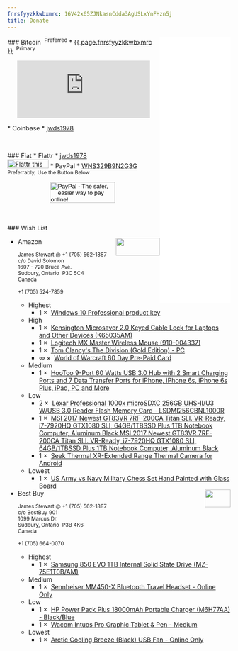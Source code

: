 ```yaml
---
fnrsfyyzkkwbxmrc: 16V42x65ZJNkasnCdda3AgUSLxYnFHzn5j
title: Donate
---
```


<iframe allowtransparency="true" data-aa="453848" height="600" scrolling="no" src="//ad.a-ads.com/453848?size=160x600" style="border: none; float: right; padding: 0; overflow: hidden;" width="160"></iframe>
### Bitcoin&nbsp; <sup>Preferred</sup>
* <a href="bitcoin:{{ page.fnrsfyyzkkwbxmrc }}" rel="me" target="_blank" title="Bitcoin Wallet">{{ page.fnrsfyyzkkwbxmrc }}</a>&nbsp; <sup>Primary</sup>

<p align="center">
  <script src="https://gateway.gear.mycelium.com/gear-widget-host.js" type="text/javascript"></script>
  <iframe id="gear-widget" scrolling="no" src="https://gateway.gear.mycelium.com/widgets/125114cf1a0c96953d267f11f1ef586268c29f9af483fd699d922e985ae0962e" style="border: none; display: inline-block; height: 130px; max-width: 350px; min-width: 250px;"></iframe>
</p>
* Coinbase
  * <a href="https://www.coinbase.com/jwds1978" rel="me" target="_blank" title="jwds1978">jwds1978</a>

<p>&nbsp;</p>
### Fiat
* Flattr
  * <a href="https://flattr.com/profile/jwds1978" rel="me" target="_blank" title="jwds1978">jwds1978</a><br /><a href="https://flattr.com/submit/auto?fid=0yx0qk&url=https%3A%2F%2Fforces.army" target="_blank" title=""><img alt="Flattr this" height="20" src="{{ site.uri.assets }}/naked/images/Flattr_93x20.png" style="border: 0px;" width="93" /></a>
* PayPal
  * <a href="https://www.paypal.me/stew721" rel="me" target="_blank" title="WNS329B9N2G3G">WNS329B9N2G3G</a>&nbsp; <sup>Preferrably, Use the Button Below</sup>

<div align="center">
  <p>
    <form action="https://www.paypal.com/cgi-bin/webscr" method="post" target="_blank">
      <input name="cmd" type="hidden" value="_s-xclick" />
      <input name="hosted_button_id" type="hidden" value="DY5LFFUVUNHTQ" />
      <input alt="PayPal - The safer, easier way to pay online!" height="47" name="submit" src="{{ site.uri.assets }}/naked/images/PayPal_donate_147x047.gif" type="image" width="147" />
      <img alt="" height="1" src="https://www.paypalobjects.com/en_US/i/scr/pixel.gif" style="border: 0px;" width="1" />
    </form>
  </p>
</div>

<p>&nbsp;</p>
### Wish List
<ul>
  <li>
    <img alt="" height="40" src="{{ site.uri.assets }}/naked/images/Amazon_wish-list_99x40.png" style="border: 0px; float: right;" width="99" />
    Amazon<br />
    <span style="font-size: smaller;">
      &nbsp;<br />
      <!--sse-->
      James Stewart @ +1 (705) 562-1887<br />
      c/o David Solomon<br />
      1607 - 720 Bruce Ave.<br />
      Sudbury, Ontario&nbsp; P3C 5C4<br />
      Canada<br />
      &nbsp;<br />
      +1 (705) 524-7859<br />
      <!--/sse-->
      &nbsp;
    </span>
    <ul>
      <li>
        Highest
        <ul>
          <li>
            1 &times;&nbsp;
            <a href="{{ site.uri.aStore }}/#detail/B01ERYGUG2" rel="me" title="">Windows 10 Professional product key</a>
          </li>
        </ul>
      </li>
      <li>
        High
        <ul>
          <li>
            1 &times;&nbsp;
            <a href="{{ site.uri.aStore }}/#detail/B01K1JUO14" rel="me" title="">
              Kensington Microsaver 2.0 Keyed Cable Lock for Laptops and Other Devices (K65035AM)
            </a>
          </li>
          <li>
            1 &times;&nbsp;
            <a href="{{ site.uri.aStore }}/#detail/B00TZR3WRM" rel="me" title="">Logitech MX Master Wireless Mouse (910-004337)</a>
          </li>
          <li>
            1 &times;&nbsp;
            <a href="{{ site.uri.aStore }}/#detail/B00ZE36BEW" rel="me" title="">Tom Clancy's The Division (Gold Edition) - PC</a>
          </li>
          <li>
            &infin; &times;&nbsp;
            <a href="{{ site.uri.aStore }}/#detail/B00063BLG8" rel="me" title="">World of Warcraft 60 Day Pre-Paid Card</a>
          </li>
        </ul>
      </li>
      <li>
        Medium
        <ul>
          <li>
            1 &times;&nbsp;
            <a href="{{ site.uri.aStore }}/#detail/B00FR795WA" rel="me" title="">
              HooToo 9-Port 60 Watts USB 3.0 Hub with 2 Smart Charging Ports and 7 Data Transfer Ports for iPhone, iPhone 6s, iPhone 6s Plus, iPad, PC and More
            </a>
          </li>
        </ul>
      </li>
      <li>
        Low
        <ul>
          <li>
            2 &times;&nbsp;
            <a href="{{ site.uri.aStore }}/#detail/B012PN29IA" rel="me" title="">
              Lexar Professional 1000x microSDXC 256GB UHS-II/U3 W/USB 3.0 Reader Flash Memory Card - LSDMI256CBNL1000R
            </a>
          </li>
          <li>
            1 &times;&nbsp;
            <a href="{{ site.uri.aStore }}/#detail/B01N4JZ295" rel="me" title="">
              MSI 2017 Newest GT83VR 7RF-200CA Titan SLI. VR-Ready, i7-7920HQ GTX1080 SLI, 64GB/1TBSSD Plus 1TB Notebook Computer, Aluminum Black	MSI 2017 Newest
              GT83VR 7RF-200CA Titan SLI. VR-Ready, i7-7920HQ GTX1080 SLI, 64GB/1TBSSD Plus 1TB Notebook Computer, Aluminum Black
            </a>
          </li>
          <li>
            1 &times;&nbsp;
            <a href="{{ site.uri.aStore }}/#detail/B00XC774SE" rel="me" title="">Seek Thermal XR-Extended Range Thermal Camera for Android</a>
          </li>
        </ul>
      </li>
      <li>
        Lowest
        <ul>
          <li>
            1 &times;&nbsp;
            <a href="{{ site.uri.aStore }}/#detail/B01MZAIZ6E" rel="me" title="">US Army vs Navy Military Chess Set Hand Painted with Glass Board</a>
          </li>
        </ul>
      </li>
    </ul>
  </li>
  <li>
    <img alt="" height="40" src="{{ site.uri.assets }}/naked/images/Best-Buy_58x40.png" style="border: 0px; float: right;" width="58" />
    Best Buy<br />
    <span style="font-size: smaller;">
      &nbsp;<br />
      <!--sse-->
      James Stewart @ +1 (705) 562-1887<br />
      c/o BestBuy 901<br />
      1099 Marcus Dr.<br />
      Sudbury, Ontario&nbsp; P3B 4K6<br />
      Canada<br />
      &nbsp;<br />
      +1 (705) 664-0070<br />
      <!--/sse-->
      &nbsp;
    </span>
    <ul>
      <li>
        Highest
        <ul>
          <li>
            1 &times;&nbsp;
            <a href="http://www.bestbuy.ca/en-ca/product/mz-75e1t0b-am/10366522.aspx" target="_blank" title="">
              Samsung 850 EVO 1TB Internal Solid State Drive (MZ-75E1T0B/AM)
            </a>
          </li>
        </ul>
      </li>
      <li>
        Medium
        <ul>
          <li>
            1 &times;&nbsp;
            <a href="http://www.bestbuy.ca/en-ca/product/mm450-x/10581219.aspx" target="_blank" title="">
              Sennheiser MM450-X Bluetooth Travel Headset - Online Only
            </a>
          </li>
        </ul>
      </li>
      <li>
        Low
        <ul>
          <li>
            1 &times;&nbsp;
            <a href="http://www.bestbuy.ca/en-ca/product/m6h77aa/10418304.aspx" target="_blank" title="">
              HP Power Pack Plus 18000mAh Portable Charger (M6H77AA) - Black/Blue
            </a>
          </li>
          <li>
            1 &times;&nbsp;
            <a href="http://www.bestbuy.ca/en-ca/product/pth651/10270039.aspx" target="_blank" title="">Wacom Intuos Pro Graphic Tablet &amp; Pen - Medium</a>
          </li>
        </ul>
      </li>
      <li>
        Lowest
        <ul>
          <li>
            1 &times;&nbsp;
            <a href="http://www.bestbuy.ca/en-ca/product/abacobrzbk01-bl/10543499.aspx" target="_blank" title="">
              Arctic Cooling Breeze (Black) USB Fan - Online Only
            </a>
          </li>
        </ul>
      </li>
    </ul>
  </li>
</ul>
